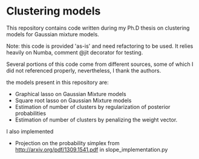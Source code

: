 # Clustering models
This repository contains code written during my Ph.D thesis on clustering models for Gaussian mixture models.

Note: this code is provided 'as-is' and need refactoring to be used. It relies heavily on Numba, comment @jit decorator for testing. 

Several portions of this code come from different sources, some of which I did not referenced properly, nevertheless, I thank the authors.

the models present in this repository are:

- Graphical lasso on Gaussian Mixture models
- Square root lasso on Gaussian Mixture models
- Estimation of number of clusters by regularization of posterior probabilities
- Estimation of number of clusters by penalizing the weight vector.

I also implemented
- Projection on the probability simplex from http://arxiv.org/pdf/1309.1541.pdf in slope_implementation.py